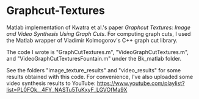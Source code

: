 # Graphcut-Textures
Matlab implementation of Kwatra et al.'s paper *Graphcut Textures: Image and Video Synthesis Using Graph Cuts*. For computing graph cuts, I used the Matlab wrapper of Vladimir Kolmogorov's C++ graph cut library.

The code I wrote is "GraphCutTextures.m", "VideoGraphCutTextures.m", and "VideoGraphCutTexturesFountain.m" under the Bk_matlab folder.

See the folders "image_texture_results" and "video_results" for some results obtained with this code.
For convenience, I've also uploaded some video synthesis results to YouTube: https://www.youtube.com/playlist?list=PL0FOk__4FY_NASTu5TuKxyF_LGVOfMa9X
